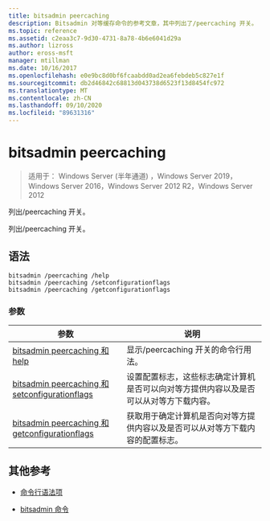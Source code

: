```yaml
---
title: bitsadmin peercaching
description: Bitsadmin 对等缓存命令的参考文章，其中列出了/peercaching 开关。
ms.topic: reference
ms.assetid: c2eaa3c7-9d30-4731-8a78-4b6e6041d29a
ms.author: lizross
author: eross-msft
manager: mtillman
ms.date: 10/16/2017
ms.openlocfilehash: e0e9bc8d0bf6fcaabdd0ad2ea6febdeb5c827e1f
ms.sourcegitcommit: db2d46842c68813d043738d6523f13d8454fc972
ms.translationtype: MT
ms.contentlocale: zh-CN
ms.lasthandoff: 09/10/2020
ms.locfileid: "89631316"
---
```

# <a name="bitsadmin-peercaching"></a>bitsadmin peercaching

> 适用于： Windows Server (半年通道) ，Windows Server 2019，Windows Server 2016，Windows Server 2012 R2，Windows Server 2012

列出/peercaching 开关。

列出/peercaching 开关。

## <a name="syntax"></a>语法

```
bitsadmin /peercaching /help
bitsadmin /peercaching /setconfigurationflags
bitsadmin /peercaching /getconfigurationflags
```

### <a name="parameters"></a>参数

| 参数 | 说明 |
| -------------- | -------------- |
| [bitsadmin peercaching 和 help](bitsadmin-peercaching-and-help.md) | 显示/peercaching 开关的命令行用法。|
| [bitsadmin peercaching 和 setconfigurationflags](bitsadmin-peercaching-and-setconfigurationflags.md) | 设置配置标志，这些标志确定计算机是否可以向对等方提供内容以及是否可以从对等方下载内容。 |
| [bitsadmin peercaching 和 getconfigurationflags](bitsadmin-peercaching-and-getconfigurationflags.md) | 获取用于确定计算机是否向对等方提供内容以及是否可以从对等方下载内容的配置标志。 |

## <a name="additional-references"></a>其他参考

- [命令行语法项](command-line-syntax-key.md)

- [bitsadmin 命令](bitsadmin.md)
